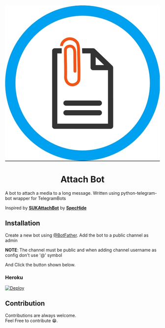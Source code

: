 <p align="center">
  <img src="assets/attach.jpg">
  <h1 align="center">Attach Bot</h1>
</p>

A bot to attach a media to a long message. Written using python-telegram-bot wrapper for TelegramBots

Inspired by <b>[SUKAttachBot](https://t.me/SUKAttachBot)</b> by <b>[SpecHide](https://t.me/SpecHide)</b>

## Installation

Create a new bot using [@BotFather](https://t.me/BotFather). Add the bot to a public channel as admin

**NOTE**: The channel must be public and when adding channel username as config  don't use '@' symbol

And Click the button shown below.

 ### Heroku

[![Deploy](https://www.herokucdn.com/deploy/button.svg)](https://heroku.com/deploy?)


## Contribution

Contributions are always welcome.<br>
Feel Free to contribute 😁.


